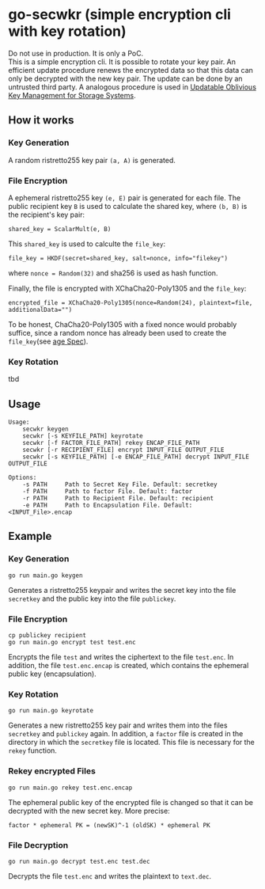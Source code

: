 # go-secwkr (simple encryption cli with key rotation)
Do not use in production. It is only a PoC. <br />
This is a simple encryption cli. It is possible to rotate your key pair. An efficient update procedure renews the encrypted data so that this data can only be decrypted with the new key pair. The update can be done by an untrusted third party. A analogous procedure is used in [Updatable Oblivious Key Management for Storage Systems](https://eprint.iacr.org/2019/1275).

## How it works

### Key Generation
A random ristretto255 key pair `(a, A)` is generated.

### File Encryption
A ephemeral ristretto255 key `(e, E)` pair is generated for each file. The public recipient key `B` is used to calculate the shared key, where `(b, B)` is the recipient's key pair:
```
shared_key = ScalarMult(e, B)
```
This `shared_key` is used to calculte the `file_key`:
```
file_key = HKDF(secret=shared_key, salt=nonce, info="filekey")
```
where `nonce = Random(32)` and sha256 is used as hash function.

Finally, the file is encrypted with XChaCha20-Poly1305 and the `file_key`:
```
encrypted_file = XChaCha20-Poly1305(nonce=Random(24), plaintext=file, additionalData="")
```
To be honest, ChaCha20-Poly1305 with a fixed nonce would probably suffice, since a random nonce has already been used to create the `file_key`(see [age Spec](https://github.com/C2SP/C2SP/blob/main/age.md)).

### Key Rotation
tbd



## Usage
```
Usage:
    secwkr keygen
	secwkr [-s KEYFILE_PATH] keyrotate
	secwkr [-f FACTOR_FILE_PATH] rekey ENCAP_FILE_PATH
	secwkr [-r RECIPIENT_FILE] encrypt INPUT_FILE OUTPUT_FILE
	secwkr [-s KEYFILE_PATH] [-e ENCAP_FILE_PATH] decrypt INPUT_FILE OUTPUT_FILE
	
Options:
	-s PATH		Path to Secret Key File. Default: secretkey
	-f PATH		Path to factor File. Default: factor
	-r PATH		Path to Recipient File. Default: recipient
	-e PATH		Path to Encapsulation File. Default: <INPUT_File>.encap
```

## Example
### Key Generation
```
go run main.go keygen
```
Generates a ristretto255 keypair and writes the secret key into the file `secretkey` and the public key into the file `publickey`.

### File Encryption
```
cp publickey recipient
go run main.go encrypt test test.enc
```
Encrypts the file `test` and writes the ciphertext to the file `test.enc`. In addition, the file `test.enc.encap` is created, which contains the ephemeral public key (encapsulation).

### Key Rotation
```
go run main.go keyrotate
```
Generates a new ristretto255 key pair and writes them into the files `secretkey` and `publickey` again. In addition, a `factor` file is created in the directory in which the `secretkey` file is located. This file is necessary for the `rekey` function.

### Rekey encrypted Files
```
go run main.go rekey test.enc.encap
```
The ephemeral public key of the encrypted file is changed so that it can be decrypted with the new secret key.  More precise:
```
factor * ephemeral PK = (newSK)^-1 (oldSK) * ephemeral PK
```

### File Decryption
```
go run main.go decrypt test.enc test.dec
```
Decrypts the file `test.enc` and writes the plaintext to `text.dec`.
